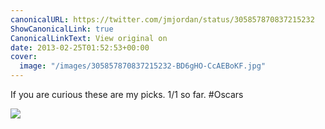 ```yaml
---
canonicalURL: https://twitter.com/jmjordan/status/305857870837215232
ShowCanonicalLink: true
CanonicalLinkText: View original on
date: 2013-02-25T01:52:53+00:00
cover:
  image: "/images/305857870837215232-BD6gHO-CcAEBoKF.jpg"
---
```

If you are curious these are my picks. 1/1 so far. #Oscars

![](/images/305857870837215232-BD6gHO-CcAEBoKF.jpg)